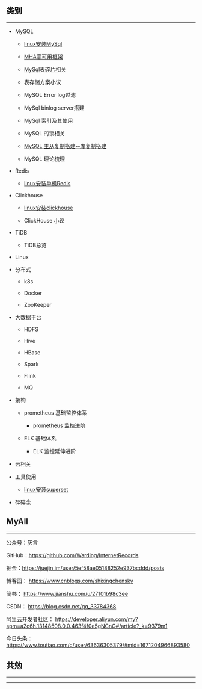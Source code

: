 
## 类别
***
- MySQL

  - [linux安装MySql](https://github.com/Warding/InternetRecords/blob/master/MySql/MySql_install.md)

  - [MHA高可用框架](https://github.com/Warding/InternetRecords/blob/master/MySql/MHA.md)
  
  - [MySql表碎片相关](https://github.com/Warding/InternetRecords/blob/master/MySql/Mysql_table_%E8%A1%A8%E7%A2%8E%E7%89%87%E7%9B%B8%E5%85%B3.md)
  
  - 表存储方案小议
  
  - MySQL Error log过滤
  
  - MySql binlog server搭建
  
  - MySql 索引及其使用
  
  - MySQL 的锁相关
  
  - [MySQL 主从复制搭建--库复制搭建](https://github.com/Warding/InternetRecords/blob/master/MySql/%E4%B8%BB%E4%BB%8E%E5%A4%8D%E5%88%B6%E6%90%AD%E5%BB%BA.md)
  
  - MySQL 理论梳理
  
- Redis
 
  - [linux安装单机Redis](https://github.com/Warding/InternetRecords/blob/master/Redis/redis_install.md)

- Clickhouse

  - [linux安装clickhouse](https://github.com/Warding/InternetRecords/blob/master/Redis/redis_install.md)
  
  - ClickHouse 小议
  
- TiDB

  - TiDB总览

- Linux

- 分布式
 
  - k8s
 
  - Docker
 
  - ZooKeeper

- 大数据平台

  - HDFS
 
  - Hive
 
  - HBase
 
  - Spark
 
  - Flink
 
  - MQ
  
 - 架构
 
    - prometheus 基础监控体系
   
      - prometheus 监控进阶
      
    - ELK 基础体系
    
      - ELK 监控延伸进阶

- 云相关

- 工具使用
  
  - [linux安装superset](https://github.com/Warding/InternetRecords/blob/master/%E5%B7%A5%E5%85%B7%E4%BD%BF%E7%94%A8/Superset.md)

- 碎碎念



## MyAll
***
公众号：灰言 

GitHub：https://github.com/Warding/InternetRecords

掘金：https://juejin.im/user/5ef58ae05188252e937bcddd/posts

博客园： https://www.cnblogs.com/shixingchensky

简书： https://www.jianshu.com/u/27101b98c3ee 

CSDN： https://blog.csdn.net/qq_33784368

阿里云开发者社区： https://developer.aliyun.com/my?spm=a2c6h.13148508.0.0.463f4f0e5gNCnG#/article?_k=9379m1

今日头条： https://www.toutiao.com/c/user/63636305379/#mid=1671204966893580



## 共勉
***

****
